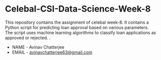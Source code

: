 # Celebal-CSI-Data-Science-Week-8
This repository contains the assignment of celebal week-8. It contains a Python script for predicting loan approval based on various parameters. The script uses machine learning algorithms to classify loan applications as approved or rejected.  . 
- NAME - Avinav Chatterjee
- EMAIL - avinavchatterjee63@gmail.com
